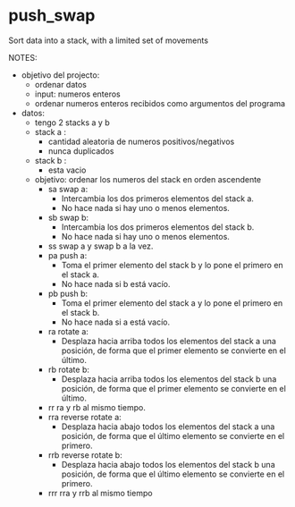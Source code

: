 # push_swap
Sort data into a stack, with a limited set of movements

NOTES:

- objetivo del projecto:
	- ordenar datos
	- input: numeros enteros
	- ordenar numeros enteros recibidos como argumentos del programa 
- datos:
	- tengo 2 stacks  a y b
	- stack a :
		- cantidad aleatoria de numeros positivos/negativos
		- nunca duplicados
	- stack b :
		- esta vacio
	- objetivo: ordenar los numeros del stack en orden ascendente
		- sa swap a: 
			- Intercambia los dos primeros elementos del stack a. 
			- No hace nada si hay uno o menos elementos.
		- sb swap b:
			- Intercambia los dos primeros elementos del stack b.
			- No hace nada si hay uno o menos elementos.
		- ss swap a y swap b a la vez.
		- pa push a:
			- Toma el primer elemento del stack b y lo pone el primero en el stack a. 
			- No hace nada si b está vacío.
		- pb push b:
			- Toma el primer elemento del stack a y lo pone el primero en el stack b. 
			- No hace nada si a está vacío.
		- ra rotate a:
			- Desplaza hacia arriba todos los elementos del stack a una posición,
				de forma que el primer elemento se convierte en el último.
		- rb rotate b:
			- Desplaza hacia arriba todos los elementos del stack b una posición,
				de forma que el primer elemento se convierte en el último.
		- rr ra y rb al mismo tiempo.
		- rra reverse rotate a:
			- Desplaza hacia abajo todos los elementos del stack a una
				posición, de forma que el último elemento se convierte en el primero.
		- rrb reverse rotate b:
			- Desplaza hacia abajo todos los elementos del stack b una posición, 
				de forma que el último elemento se convierte en el primero.
		- rrr rra y rrb al mismo tiempo




